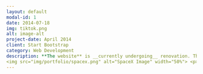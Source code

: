 ```yaml
---
layout: default
modal-id: 1
date: 2014-07-18
img: tiktok.png
alt: image-alt
project-date: April 2014
client: Start Bootstrap
category: Web Development
description: **The website** is __currently undergoing__ renovation. Thank you for your patience! <!-- </div> 
<img src="img/portfolio/spacex.png" alt="SpaceX Image" width="50%"> <p> Otro texto.</p> -->
---
```

